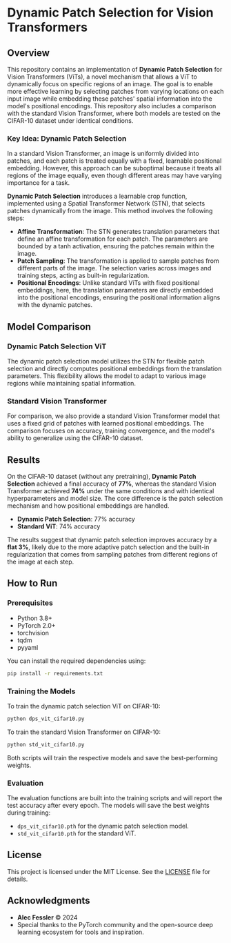 
# Dynamic Patch Selection for Vision Transformers

## Overview

This repository contains an implementation of **Dynamic Patch Selection** for Vision Transformers (ViTs), a novel mechanism that allows a ViT to dynamically focus on specific regions of an image. The goal is to enable more effective learning by selecting patches from varying locations on each input image while embedding these patches' spatial information into the model's positional encodings. This repository also includes a comparison with the standard Vision Transformer, where both models are tested on the CIFAR-10 dataset under identical conditions.

### Key Idea: Dynamic Patch Selection

In a standard Vision Transformer, an image is uniformly divided into patches, and each patch is treated equally with a fixed, learnable positional embedding. However, this approach can be suboptimal because it treats all regions of the image equally, even though different areas may have varying importance for a task.

**Dynamic Patch Selection** introduces a learnable crop function, implemented using a Spatial Transformer Network (STN), that selects patches dynamically from the image. This method involves the following steps:
- **Affine Transformation**: The STN generates translation parameters that define an affine transformation for each patch. The parameters are bounded by a tanh activation, ensuring the patches remain within the image.
- **Patch Sampling**: The transformation is applied to sample patches from different parts of the image. The selection varies across images and training steps, acting as built-in regularization.
- **Positional Encodings**: Unlike standard ViTs with fixed positional embeddings, here, the translation parameters are directly embedded into the positional encodings, ensuring the positional information aligns with the dynamic patches.

## Model Comparison

### Dynamic Patch Selection ViT

The dynamic patch selection model utilizes the STN for flexible patch selection and directly computes positional embeddings from the translation parameters. This flexibility allows the model to adapt to various image regions while maintaining spatial information.

### Standard Vision Transformer

For comparison, we also provide a standard Vision Transformer model that uses a fixed grid of patches with learned positional embeddings. The comparison focuses on accuracy, training convergence, and the model's ability to generalize using the CIFAR-10 dataset.

## Results

On the CIFAR-10 dataset (without any pretraining), **Dynamic Patch Selection** achieved a final accuracy of **77%**, whereas the standard Vision Transformer achieved **74%** under the same conditions and with identical hyperparameters and model size. The core difference is the patch selection mechanism and how positional embeddings are handled.

- **Dynamic Patch Selection**: 77% accuracy
- **Standard ViT**: 74% accuracy

The results suggest that dynamic patch selection improves accuracy by a **flat 3%**, likely due to the more adaptive patch selection and the built-in regularization that comes from sampling patches from different regions of the image at each step.

## How to Run

### Prerequisites

- Python 3.8+
- PyTorch 2.0+
- torchvision
- tqdm
- pyyaml

You can install the required dependencies using:
```bash
pip install -r requirements.txt
```

### Training the Models

To train the dynamic patch selection ViT on CIFAR-10:
```bash
python dps_vit_cifar10.py
```

To train the standard Vision Transformer on CIFAR-10:
```bash
python std_vit_cifar10.py
```

Both scripts will train the respective models and save the best-performing weights.

### Evaluation

The evaluation functions are built into the training scripts and will report the test accuracy after every epoch. The models will save the best weights during training:
- `dps_vit_cifar10.pth` for the dynamic patch selection model.
- `std_vit_cifar10.pth` for the standard ViT.

## License

This project is licensed under the MIT License. See the [LICENSE](LICENSE) file for details.

## Acknowledgments

- **Alec Fessler** © 2024
- Special thanks to the PyTorch community and the open-source deep learning ecosystem for tools and inspiration.
